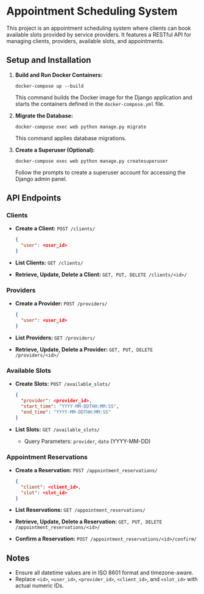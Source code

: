 # Appointment Scheduling System

This project is an appointment scheduling system where clients can book available slots provided by service providers. It features a RESTful API for managing clients, providers, available slots, and appointments.

## Setup and Installation

1. **Build and Run Docker Containers:**
   ```
   docker-compose up --build
   ```
   This command builds the Docker image for the Django application and starts the containers defined in the `docker-compose.yml` file.

2. **Migrate the Database:**
   ```
   docker-compose exec web python manage.py migrate
   ```
   This command applies database migrations.

3. **Create a Superuser (Optional):**
   ```
   docker-compose exec web python manage.py createsuperuser
   ```
   Follow the prompts to create a superuser account for accessing the Django admin panel.

## API Endpoints

### Clients

- **Create a Client:**
  `POST /clients/`
  ```json
  {
    "user": <user_id>
  }
  ```

- **List Clients:**
  `GET /clients/`

- **Retrieve, Update, Delete a Client:**
  `GET, PUT, DELETE /clients/<id>/`

### Providers

- **Create a Provider:**
  `POST /providers/`
  ```json
  {
    "user": <user_id>
  }
  ```

- **List Providers:**
  `GET /providers/`

- **Retrieve, Update, Delete a Provider:**
  `GET, PUT, DELETE /providers/<id>/`

### Available Slots

- **Create Slots:**
  `POST /available_slots/`
  ```json
  {
    "provider": <provider_id>,
    "start_time": "YYYY-MM-DDTHH:MM:SS",
    "end_time": "YYYY-MM-DDTHH:MM:SS"
  }
  ```

- **List Slots:**
  `GET /available_slots/`
  - Query Parameters: `provider`, `date` (YYYY-MM-DD)

### Appointment Reservations

- **Create a Reservation:**
  `POST /appointment_reservations/`
  ```json
  {
    "client": <client_id>,
    "slot": <slot_id>
  }
  ```

- **List Reservations:**
  `GET /appointment_reservations/`

- **Retrieve, Update, Delete a Reservation:**
  `GET, PUT, DELETE /appointment_reservations/<id>/`

- **Confirm a Reservation:**
  `POST /appointment_reservations/<id>/confirm/`

## Notes

- Ensure all datetime values are in ISO 8601 format and timezone-aware.
- Replace `<id>`, `<user_id>`, `<provider_id>`, `<client_id>`, and `<slot_id>` with actual numeric IDs.

